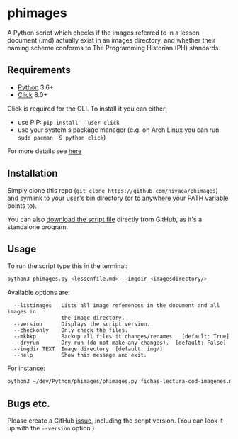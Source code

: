 # phimages

A Python script which checks if the images referred to in a lesson document (.md) actually exist in an images directory, and whether their naming scheme conforms to The Programming Historian (PH) standards.

## Requirements

- [Python](https://www.python.org/) 3.6+
- [Click](https://click.palletsprojects.com) 8.0+

Click is required for the CLI. To install it you can either:

- use PIP: `pip install --user click`
- use your system's package manager (e.g. on Arch Linux you can run: `sudo pacman -S python-click`)

For more details see [here](https://click.palletsprojects.com/en/8.0.x/quickstart/)

## Installation

Simply clone this repo (`git clone https://github.com/nivaca/phimages`) and symlink to your user's bin directory (or to anywhere your PATH variable points to).

You can also [download the script file](https://raw.githubusercontent.com/nivaca/phimages/main/phimages.py) directly from GitHub, as it's a standalone program.


## Usage

To run the script type this in the terminal:

```sh
python3 phimages.py <lessonfile.md> --imgdir <imagesdirectory/>
```

Available options are:

```
  --listimages   Lists all image references in the document and all images in
                 the image directory.
  --version      Displays the script version.
  --checkonly    Only check the files.
  --mkbkp        Backup all files it changes/renames.  [default: True]
  --dryrun       Dry run (do not make any changes).  [default: False]
  --imgdir TEXT  Image directory  [default: img/]
  --help         Show this message and exit.
```

For instance:

```sh
python3 ~/dev/Python/phimages/phimages.py fichas-lectura-cod-imagenes.md --imgdir ~/editions/PH/ph-submissions/images/fichas-zotero --dryrun
```


## Bugs etc.

Please create a GitHub [issue](https://github.com/nivaca/phimages/issues), including the script version. (You can look it up with the `--version` option.)